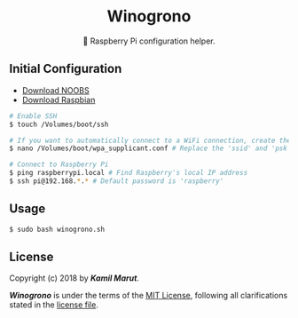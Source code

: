 <h1 align="center">Winogrono</h1>

<p align="center">🍇 Raspberry Pi configuration helper.</p>

## Initial Configuration

* [Download NOOBS](https://www.raspberrypi.org/downloads/noobs/)
* [Download Raspbian](https://www.raspberrypi.org/downloads/raspbian/)

```bash
# Enable SSH
$ touch /Volumes/boot/ssh

# If you want to automatically connect to a WiFi connection, create the file below using the example in the repo
$ nano /Volumes/boot/wpa_supplicant.conf # Replace the 'ssid' and 'psk' variables

# Connect to Raspberry Pi
$ ping raspberrypi.local # Find Raspberry's local IP address
$ ssh pi@192.168.*.* # Default password is 'raspberry'
```

## Usage

```bash
$ sudo bash winogrono.sh
```

## License

Copyright (c) 2018 by ***Kamil Marut***.

***Winogrono*** is under the terms of the [MIT License](https://www.tldrlegal.com/l/mit), following all clarifications stated in the [license file](LICENSE).
